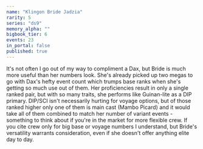 ```yaml
---
name: "Klingon Bride Jadzia"
rarity: 5
series: "ds9"
memory_alpha: ""
bigbook_tier: 6
events: 23
in_portal: false
published: true
---
```


It's not often I go out of my way to compliment a Dax, but Bride is much more useful than her numbers look. She's already picked up two megas to go with Dax's hefty event count which trumps base ranks when she's getting so much use out of them. Her proficiencies result in only a single ranked pair, but with so many traits, she performs like Guinan-lite as a DIP primary. DIP/SCI isn't necessarily hurting for voyage options, but of those ranked higher only one of them is main cast (Mambo Picard) and it would take all of them combined to match her number of variant events - something to think about if you're in the market for more flexible crew. If you cite crew only for big base or voyage numbers I understand, but Bride's versatility warrants consideration, even if she doesn't offer anything elite day to day.
